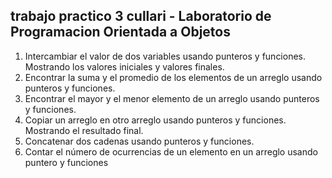 ## trabajo practico 3 cullari - Laboratorio de Programacion Orientada a Objetos
1. Intercambiar el valor de dos variables usando punteros y funciones.
Mostrando los valores iniciales y valores finales.
2. Encontrar la suma y el promedio de los elementos de un arreglo usando
punteros y funciones.
3. Encontrar el mayor y el menor elemento de un arreglo usando punteros y
funciones.
4. Copiar un arreglo en otro arreglo usando punteros y funciones. Mostrando
el resultado final.
5. Concatenar dos cadenas usando punteros y funciones.
6. Contar el número de ocurrencias de un elemento en un arreglo usando
puntero y funciones
